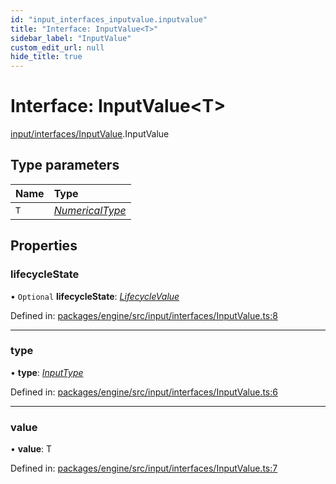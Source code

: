 ```yaml
---
id: "input_interfaces_inputvalue.inputvalue"
title: "Interface: InputValue<T>"
sidebar_label: "InputValue"
custom_edit_url: null
hide_title: true
---
```


# Interface: InputValue<T\>

[input/interfaces/InputValue](../modules/input_interfaces_inputvalue.md).InputValue

## Type parameters

Name | Type |
:------ | :------ |
`T` | [*NumericalType*](../modules/common_types_numericaltypes.md#numericaltype) |

## Properties

### lifecycleState

• `Optional` **lifecycleState**: [*LifecycleValue*](../enums/common_enums_lifecyclevalue.lifecyclevalue.md)

Defined in: [packages/engine/src/input/interfaces/InputValue.ts:8](https://github.com/xr3ngine/xr3ngine/blob/716a06460/packages/engine/src/input/interfaces/InputValue.ts#L8)

___

### type

• **type**: [*InputType*](../enums/input_enums_inputtype.inputtype.md)

Defined in: [packages/engine/src/input/interfaces/InputValue.ts:6](https://github.com/xr3ngine/xr3ngine/blob/716a06460/packages/engine/src/input/interfaces/InputValue.ts#L6)

___

### value

• **value**: T

Defined in: [packages/engine/src/input/interfaces/InputValue.ts:7](https://github.com/xr3ngine/xr3ngine/blob/716a06460/packages/engine/src/input/interfaces/InputValue.ts#L7)
